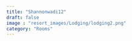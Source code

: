 ```yaml
---
title: "Shannonwadi12"
draft: false
image : "resort_images/Lodging/lodging2.png"
category: "Rooms"
---
```

